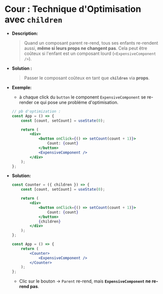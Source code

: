 # Cour : **Technique d'Optimisation avec `children`**

-   **Description:**

    > Quand un composant parent re-rend, tous ses enfants re-rendent aussi, **même si leurs props ne changent pas**. Cela peut être coûteux si l'enfant est un composant lourd (`<ExpensiveComponent />`).

-   **Solution :**

    > Passer le composant coûteux en tant que **`children`** via **props**.

-   **Exemple:**

    -   à chaque click du `button` le component `ExpensiveComponent` se re-render ce qui pose une probléme d'optimisation.

    ```jsx
    // pb d'optimization :
    const App = () => {
    	const [count, setCount] = useState(0);

    	return (
    		<div>
    			<button onClick={() => setCount(count + 1)}>
    				Count: {count}
    			</button>
    			<ExpensiveComponent />
    		</div>
    	);
    };
    ```

-   **Solution:**

    ```jsx
    const Counter = ({ children }) => {
    	const [count, setCount] = useState(0);

    	return (
    		<div>
    			<button onClick={() => setCount(count + 1)}>
    				Count: {count}
    			</button>
    			{children}
    		</div>
    	);
    };

    const App = () => {
    	return (
    		<Counter>
    			<ExpensiveComponent />
    		</Counter>
    	);
    };
    ```

    -   Clic sur le bouton → `Parent` re-rend, mais **`ExpensiveComponent` ne re-rend pas**.
